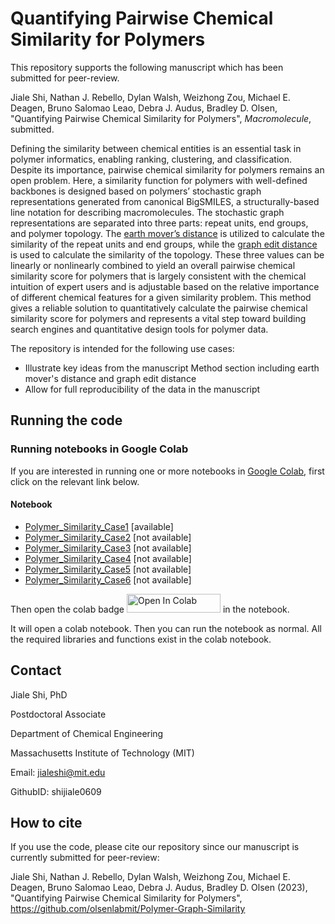 # Quantifying Pairwise Chemical Similarity for Polymers


This repository supports the following manuscript which has been submitted for peer-review.

Jiale Shi, Nathan J. Rebello, Dylan Walsh, Weizhong Zou, Michael E. Deagen, Bruno Salomao Leao, Debra J. Audus, Bradley D. Olsen, "Quantifying Pairwise Chemical Similarity for Polymers", *Macromolecule*, submitted.

Defining the similarity between chemical entities is an essential task in polymer informatics, enabling ranking, clustering, and classification. Despite its importance, pairwise chemical similarity for polymers remains an open problem. Here, a similarity function for polymers with well-defined backbones is designed based on polymers’ stochastic graph representations generated from canonical BigSMILES, a structurally-based line notation for describing macromolecules. The stochastic graph representations are separated into three parts: repeat units, end groups, and polymer topology. The [earth mover’s distance](https://en.wikipedia.org/wiki/Earth_mover%27s_distance) is utilized to calculate the similarity of the repeat units and end groups, while the [graph edit distance](https://en.wikipedia.org/wiki/Graph_edit_distance) is used to calculate the similarity of the topology. These three values can be linearly or nonlinearly combined to yield an overall pairwise chemical similarity score for polymers that is largely consistent with the chemical intuition of expert users and is adjustable based on the relative importance of different chemical features for a given similarity problem. This method gives a reliable solution to quantitatively calculate the pairwise chemical similarity score for polymers and represents a vital step toward building search engines and quantitative design tools for polymer data.

The repository is intended for the following use cases:

- Illustrate key ideas from the manuscript Method section including earth mover's distance and graph edit distance
- Allow for full reproducibility of the data in the manuscript

## Running the code

### Running notebooks in Google Colab

If you are interested in running one or more notebooks in [Google Colab](https://colab.research.google.com/), first click on the relevant link below.

#### Notebook
- [Polymer_Similarity_Case1](./notebook/Polymer_Similarity_Case1.ipynb) [available]
- [Polymer_Similarity_Case2]() [not available]
- [Polymer_Similarity_Case3]() [not available]
- [Polymer_Similarity_Case4]() [not available]
- [Polymer_Similarity_Case5]() [not available]
- [Polymer_Similarity_Case6]() [not available]

Then open the colab badge <img src="https://colab.research.google.com/assets/colab-badge.svg" alt="Open In Colab" width="150" height="30"/> in the notebook.

It will open a colab notebook. Then you can run the notebook as normal. All the required libraries and functions exist in the colab notebook.



## Contact

Jiale Shi, PhD  

Postdoctoral Associate  

Department of Chemical Engineering 

Massachusetts Institute of Technology (MIT) 

Email: jialeshi@mit.edu  

GithubID: shijiale0609  
 

## How to cite

If you use the code, please cite our repository since our manuscript is currently submitted for peer-review:

Jiale Shi, Nathan J. Rebello, Dylan Walsh, Weizhong Zou, Michael E. Deagen, Bruno Salomao Leao, Debra J. Audus, Bradley D. Olsen (2023), "Quantifying Pairwise Chemical Similarity for Polymers", https://github.com/olsenlabmit/Polymer-Graph-Similarity
